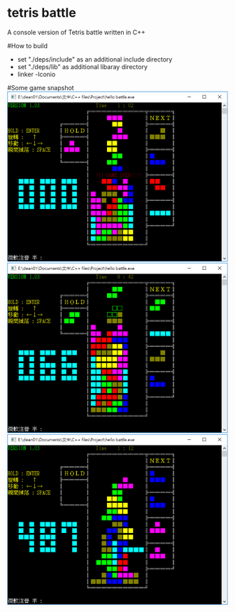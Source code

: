 # tetris battle
A console version of Tetris battle written in C++

#How to build
 * set "./deps/include" as an additional include directory 
 * set "./deps/lib" as additional libaray directory 
 * linker -lconio

#Some game snapshot 
![demo1](https://github.com/Po-wei/tetris_battle/blob/master/demo/demo1.PNG)
![demo2](https://github.com/Po-wei/tetris_battle/blob/master/demo/demo2.PNG)
![demo3](https://github.com/Po-wei/tetris_battle/blob/master/demo/demo3.PNG)
